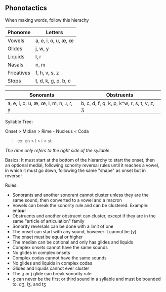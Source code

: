 ## Phonotactics

When making words, follow this hierachy

Phonome | Letters
--- | ---
Vowels | a, e, i, o, u, æ, œ
Glides | j, w, y
Liquids | l, r
Nasals | n, m
Fricatives | f, h, v, s, z
Stops | t, d, k, g, p, b, c

Sonorants | Obstruents
--- | ---
a, e, i, o, u, æ, œ, l, m, n, ɹ, ɾ, y | b, c, d, f, q, k, p, k^w, r, s, t, v, z, ʒ

Syllable Tree:

Onset > Midian > Rime - Nucleus < Coda
> ex: en > l > i < st

*The rime only refers to the right side of the syllable*  

Basics:
It must start at the bottom of the hierarchy to start the onset, then an optional medial, following sonority reversal rules until it reaches a vowel, in which it must go down, following the same "shape" as onset but in reverse!

Rules:
+ Sonorants and another sonorant cannot cluster unless they are the same sound, then converted to a vowel and a macron
+ Vowels can break the sonority rule and can be clustered. Example: ent**ou**r
+ Obstruents and another obstruent can cluster, except if they are in the same "article of articulation" family
+ Sonority reversals can be done with a limit of one
+ The onset can start with any sound, however it cannot be [y]
+ The onset must be equal or higher
+ The median can be optional and only has glides and liquids
+ Complex onsets cannot have the same sounds
+ No glides in complex onsets
+ Complex codas cannot have the same sounds
+ No glides and liquids in complex codas
+ Glides and liquids cannot ever cluster
+ The ʒ or j glide can break sonority rule
+ ʒ can never be the first or third sound in a syllable and must be bounded to: dʒ, lʒ, and tʒ